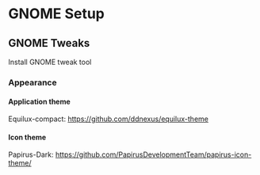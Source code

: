 # GNOME Setup

## GNOME Tweaks
Install GNOME tweak tool

### Appearance
#### Application theme
Equilux-compact: https://github.com/ddnexus/equilux-theme

#### Icon theme
Papirus-Dark: https://github.com/PapirusDevelopmentTeam/papirus-icon-theme/

